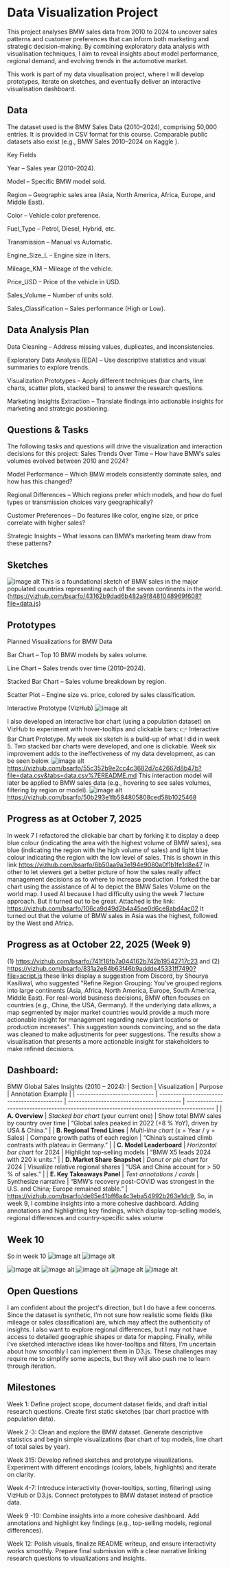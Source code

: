 # Data Visualization Project
This project analyses BMW sales data from 2010 to 2024 to uncover sales patterns and customer preferences that can inform both marketing and strategic decision-making. By combining exploratory data analysis with visualisation techniques, I aim to reveal insights about model performance, regional demand, and evolving trends in the automotive market.

This work is part of my data visualisation project, where I will develop prototypes, iterate on sketches, and eventually deliver an interactive visualisation dashboard.
## Data

The dataset used is the BMW Sales Data (2010–2024), comprising 50,000 entries. It is provided in CSV format for this course. Comparable public datasets also exist (e.g., BMW Sales 2010–2024 on Kaggle
).

Key Fields

Year – Sales year (2010–2024).

Model – Specific BMW model sold.

Region – Geographic sales area (Asia, North America, Africa, Europe, and Middle East).

Color – Vehicle color preference.

Fuel_Type – Petrol, Diesel, Hybrid, etc.

Transmission – Manual vs Automatic.

Engine_Size_L – Engine size in liters.

Mileage_KM – Mileage of the vehicle.

Price_USD – Price of the vehicle in USD.

Sales_Volume – Number of units sold.

Sales_Classification – Sales performance (High or Low).

## Data Analysis Plan

Data Cleaning – Address missing values, duplicates, and inconsistencies.

Exploratory Data Analysis (EDA) – Use descriptive statistics and visual summaries to explore trends.

Visualization Prototypes – Apply different techniques (bar charts, line charts, scatter plots, stacked bars) to answer the research questions.

Marketing Insights Extraction – Translate findings into actionable insights for marketing and strategic positioning.

## Questions & Tasks

The following tasks and questions will drive the visualization and interaction decisions for this project:
Sales Trends Over Time – How have BMW’s sales volumes evolved between 2010 and 2024?

Model Performance – Which BMW models consistently dominate sales, and how has this changed?

Regional Differences – Which regions prefer which models, and how do fuel types or transmission choices vary geographically?

Customer Preferences – Do features like color, engine size, or price correlate with higher sales?

Strategic Insights – What lessons can BMW’s marketing team draw from these patterns?

## Sketches
![image alt](https://github.com/bsarfo/dataviz-project-template-proposal/blob/master/sketch%20of%20clickable%20stacked%20barchart.png?raw=true)
This is a foundational sketch of BMW sales in the major populated countries representing each of the seven continents in the world.
(https://vizhub.com/bsarfo/43162b9dad6b482a9f8481048969f608?file=data.js)
## Prototypes

Planned Visualizations for BMW Data

Bar Chart – Top 10 BMW models by sales volume.

Line Chart – Sales trends over time (2010–2024).

Stacked Bar Chart – Sales volume breakdown by region.

Scatter Plot – Engine size vs. price, colored by sales classification.

Interactive Prototype (VizHub)
![image alt](https://github.com/bsarfo/dataviz-project-template-proposal/blob/c76e550aa59893049b50a2c37985022266f2198c/bar%20chart.png)

I also developed an interactive bar chart (using a population dataset) on VizHub to experiment with hover-tooltips and clickable bars:
👉 Interactive Bar Chart Prototype.
My week six sketch is a build-up of what I did in week 5. Two stacked bar charts were developed, and one is clickable. Week six improvement adds 
to the ineffectiveness of my data development, as can be seen below.
![image alt](https://github.com/bsarfo/dataviz-project-template-proposal/blob/32377794002064dba9f9b276dfbf08f2905a27d8/BMW%20SALES%20STACKED%20BAR%20CHART%201.png)
https://vizhub.com/bsarfo/55c352b9e2cc4c3682d7c42667d8b47b?file=data.csv&tabs=data.csv%7EREADME.md
This interaction model will later be applied to BMW sales data (e.g., hovering to see sales volumes, filtering by region or model).
![image alt](https://github.com/bsarfo/dataviz-project-template-proposal/blob/master/stacked%20bar%20chart%202.png?raw=true)
https://vizhub.com/bsarfo/50b293e1fb584805808ced58b1025468
## Progress as at October 7, 2025
In week 7 I refactored the clickable bar chart by forking it to display a deep blue colour (indicating the area with the highest volume of BMW sales), sea blue (indicating the region with the high volume of sales) and light blue colour indicating the region with the low level of sales. This is shown in this link https://vizhub.com/bsarfo/6b50aa9a3e194e9080a0f1b1fe1d8e47
In other to let viewers get a better picture of how the sales really affect management decisions as to where to increase production. I forked the bar chart using the assistance of AI to depict the BMW Sales Volume on the world map. I used AI because I had difficulty using the week 7 lecture approach. But it turned out to be great. Attached is the link: https://vizhub.com/bsarfo/106ca9d49d2b4a45ae0d6ce8abd4ac02
It turned out that the volume of BMW sales in Asia was the highest, followed by the West and Africa.
## Progress as at October 22, 2025 (Week 9)
(1) https://vizhub.com/bsarfo/741f16fb7a044162b742b19542717c23 and (2) https://vizhub.com/bsarfo/831a2e84b63f46b9addde45331ff7490?file=script.js these links display a suggestion from Discord, by Shourya Kasiliwal, who suggested "Refine Region Grouping: You've grouped regions into large continents (Asia, Africa, North America, Europe, South America, Middle East). For real-world business decisions, BMW often focuses on countries (e.g., China, the USA, Germany). If the underlying data allows, a map segmented by major market countries would provide a much more actionable insight for management regarding new plant locations or production increases". This suggestion sounds convincing, and so the data was cleaned to make adjustments for peer suggestions. The results show a visualisation that presents a more actionable insight for stakeholders to make refined decisions.
## Dashboard:
BMW Global Sales Insights (2010 – 2024):
| Section                      | Visualization                               | Purpose                                   | Annotation Example                                                                       |
| ---------------------------- | ------------------------------------------- | ----------------------------------------- | ---------------------------------------------------------------------------------------- |
| **A. Overview**              | *Stacked bar chart* (your current one)      | Show total BMW sales by country over time | “Global sales peaked in 2022 (+8 % YoY), driven by USA & China.”                         |
| **B. Regional Trend Lines**  | *Multi-line chart* (x = Year  /  y = Sales) | Compare growth paths of each region       | “China’s sustained climb contrasts with plateau in Germany.”                             |
| **C. Model Leaderboard**     | *Horizontal bar chart* for 2024             | Highlight top-selling models              | “BMW X5 leads 2024 with 220 k units.”                                                    |
| **D. Market Share Snapshot** | *Donut or pie chart* for 2024               | Visualize relative regional shares        | “USA and China account for > 50 % of sales.”                                             |
| **E. Key Takeaways Panel**   | *Text annotations / cards*                  | Synthesize narrative                      | “BMW’s recovery post-COVID was strongest in the U.S. and China; Europe remained stable.” |
https://vizhub.com/bsarfo/de65e41bff6a4c3eba54992b263e1dc9, So, in week 9, I combine insights into a more cohesive dashboard. Adding annotations and highlighting key findings, which display top-selling models, regional differences and country-specific sales volume

## Week 10
So in week 10 
![image alt](https://github.com/bsarfo/dataviz-project-template-proposal/blob/daa88fd4731f5467cdffcdfa490790ed054843d3/Bar%20Chart%20of%20Sales%20volume.png)
![image alt](https://github.com/bsarfo/dataviz-project-template-proposal/blob/ccc6895dc7c8d66d11ae69798d72a5c87ddfcbcf/Scatter%20plot%20with%20hover.png)

![image alt](https://github.com/bsarfo/dataviz-project-template-proposal/blob/4f1fdf1cce5bc2f89a2956bc96ad3bbbfb87629a/BMW%20SALES%20ANALYTICS.png)
![image alt](https://github.com/bsarfo/dataviz-project-template-proposal/blob/e3f6865d036f652a23ee4561b77170a898ea1a84/SALES%20VOLUME%20BY%20COUNTRIES%20LINE%20CHART.png)
![image alt](https://github.com/bsarfo/dataviz-project-template-proposal/blob/9b82dff8e475a15218e6a659187f9484bf7f280c/TOP%2010%20SELLING%20MODELS%20and%20Regional%20sales%20distribution.png)
![image alt](https://github.com/bsarfo/dataviz-project-template-proposal/blob/43cbf99b5b9e7239992f0b893ca22cdc37d92ae2/sales%20by%20fuel%20and%20yearly%20sales%20trend.png)
![image alt](https://github.com/bsarfo/dataviz-project-template-proposal/blob/bd7a3d9a543b8aa2c27e6b479b59b1318daf99eb/KEY%20FINDINGS.png)

## Open Questions

I am confident about the project's direction, but I do have a few concerns. Since the dataset is synthetic, I’m not sure how realistic some fields (like mileage or sales classification) are, which may affect the authenticity of insights. I also want to explore regional differences, but I may not have access to detailed geographic shapes or data for mapping. Finally, while I’ve sketched interactive ideas like hover-tooltips and filters, I’m uncertain about how smoothly I can implement them in D3.js. These challenges may require me to simplify some aspects, but they will also push me to learn through iteration.

## Milestones

Week 1: Define project scope, document dataset fields, and draft initial research questions. Create first static sketches (bar chart practice with population data).

Week 2-3: Clean and explore the BMW dataset. Generate descriptive statistics and begin simple visualizations (bar chart of top models, line chart of total sales by year).

Week 315: Develop refined sketches and prototype visualizations. Experiment with different encodings (colors, labels, highlights) and iterate on clarity.

Week 4-7: Introduce interactivity (hover-tooltips, sorting, filtering) using VizHub or D3.js. Connect prototypes to BMW dataset instead of practice data.

Week 9 -10: Combine insights into a more cohesive dashboard. Add annotations and highlight key findings (e.g., top-selling models, regional differences).

Week 12: Polish visuals, finalize README writeup, and ensure interactivity works smoothly. Prepare final submission with a clear narrative linking research questions to visualizations and insights.
